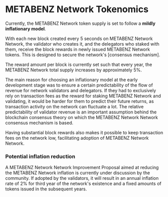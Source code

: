 # METABENZ Network Tokenomics

Currently, the METABENZ Network token supply is set to follow a **mildly inflationary model**.

With each new block created every 5 seconds on METABENZ Network Network, the validator who creates it, and the delegators who staked with them, receive the block rewards in newly issued METABENZ Network tokens. This is designed to secure the network's [consensus mechanism].

The reward amount per block is currently set such that every year, the METABENZ Network total supply increases by approximately 5%.

The main reason for choosing an inflationary model at the early development stage was to ensure a certain predictability of the flow of revenue for network validators and delegators. If they had to exclusively rely on transaction fees as the reward for staking METABENZ Network and validating, it would be harder for them to predict their future returns, as transaction activity on the network can fluctuate a lot. The relative predictability of validator revenue is an important assumption behind the blockchain consensus theory on which the METABENZ Network Network consensus mechanism is based.

Having substantial block rewards also makes it possible to keep transaction fees on the network low, facilitating adoption of METABENZ Network Network.

### Potential inflation reduction

A METABENZ Network Network Improvement Proposal aimed at reducing the METABENZ Network inflation is currently under discussion by the community. If adopted by the validators, it will result in an annual inflation rate of 2% for third year of the network's existence and a fixed amounts of tokens issued in the subsequent years.
